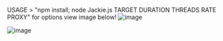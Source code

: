 USAGE > "npm install; node Jackie.js TARGET DURATION THREADS RATE PROXY" for options view image below!
![image](https://github.com/user-attachments/assets/b8f0c403-6c88-4124-8c29-1f819a03651d)

![image](https://github.com/user-attachments/assets/a48d589f-59d9-45a5-ad99-de12edd49ebf)
